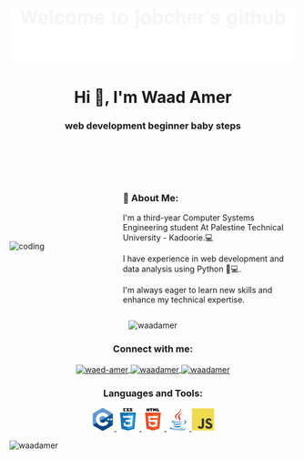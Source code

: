 

[![MasterHead](https://raw.githubusercontent.com/BEPb/BEPb/5c63fa170d1cbbb0b1974f05a3dbe6aca3f5b7f3/assets/Bottom_up.svg)](https://waad_amer.io)

<h1 align="center">Hi 👋, I'm Waad Amer</h1>
<h3 align="center">web development beginner baby steps</h3>
<br/><br/><br/><br/>
<div style="display: flex; align-items: center; justify-content: center; gap: 20px;">
    <img align="right" alt="coding" width="400" src="https://media.giphy.com/media/JIX9t2j0ZTN9S/giphy.gif">
    <div>
        <h3>💫 About Me:</h3>
        <p>I'm a third-year Computer Systems Engineering student At Palestine Technical University - Kadoorie.💻</p>
        <p>I have experience in web development and data analysis using Python 💪💻.</p>
        <p>I'm always eager to learn new skills and enhance my technical expertise.</p>
    </div>
</div>

<p align="center"> <img src="https://komarev.com/ghpvc/?username=waadamer&label=Profile%20views&color=0e75b6&style=flat" alt="waadamer" /> </p>

<h3 align="center">Connect with me:</h3>
<p align="center">
<a href="https://www.linkedin.com/in/waed-amer-b57097296/?fbclid=IwZXh0bgNhZW0CMTAAAR15uMZ-iLjNUvYpeiJBhOKa3wdCwNJcn-3MK3ql40JFFia1IQiAWGuKAZw_aem_aoHRit7XDd0yH518B-BM5A" target="blank">
    <img align="center" src="https://raw.githubusercontent.com/rahuldkjain/github-profile-readme-generator/master/src/images/icons/Social/linked-in-alt.svg" alt="waed-amer" height="30" width="40" />
</a>
<a href="https://www.facebook.com/profile.php?id=100082837215663" target="blank">
    <img align="center" src="https://raw.githubusercontent.com/rahuldkjain/github-profile-readme-generator/master/src/images/icons/Social/facebook.svg" alt="waadamer" height="30" width="40" />
</a>
<a href="https://instagram.com/waadamer19" target="blank">
    <img align="center" src="https://raw.githubusercontent.com/rahuldkjain/github-profile-readme-generator/master/src/images/icons/Social/instagram.svg" alt="waadamer" height="30" width="40" />
</a>
</p>

<h3 align="center">Languages and Tools:</h3>
<p align="center"> 
<a href="https://www.w3schools.com/cpp/" target="_blank" rel="noreferrer"> 
    <img src="https://raw.githubusercontent.com/devicons/devicon/master/icons/cplusplus/cplusplus-original.svg" alt="cplusplus" width="40" height="40"/> 
</a> 
<a href="https://www.w3schools.com/css/" target="_blank" rel="noreferrer"> 
    <img src="https://raw.githubusercontent.com/devicons/devicon/master/icons/css3/css3-original-wordmark.svg" alt="css3" width="40" height="40"/> 
</a> 
<a href="https://www.w3.org/html/" target="_blank" rel="noreferrer"> 
    <img src="https://raw.githubusercontent.com/devicons/devicon/master/icons/html5/html5-original-wordmark.svg" alt="html5" width="40" height="40"/> 
</a> 
<a href="https://www.java.com" target="_blank" rel="noreferrer"> 
    <img src="https://raw.githubusercontent.com/devicons/devicon/master/icons/java/java-original.svg" alt="java" width="40" height="40"/> 
</a> 
<a href="https://developer.mozilla.org/en-US/docs/Web/JavaScript" target="_blank" rel="noreferrer"> 
    <img src="https://raw.githubusercontent.com/devicons/devicon/master/icons/javascript/javascript-original.svg" alt="javascript" width="40" height="40"/> 
</a> 
</p>
   
 <div >
<img src="https://github-readme-stats.vercel.app/api/top-langs?username=waadamer&show_icons=true&locale=en&layout=compact" alt="waadamer" style="max-height: 100%; max-width: 100%;" />
</div>






